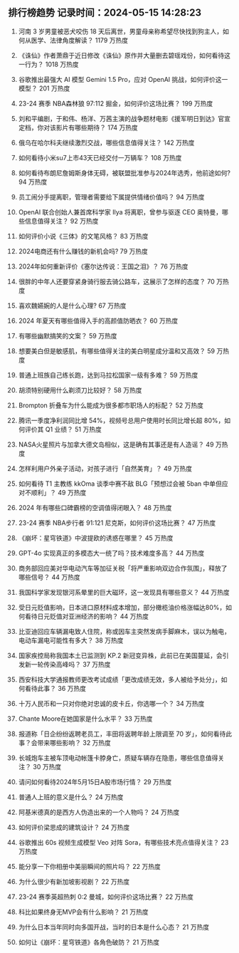 
## 排行榜趋势 记录时间：2024-05-15 14:28:23
  
  1. 河南 3 岁男童被恶犬咬伤 18 天后离世，男童母亲称希望尽快找到狗主人，如何从医学、法律角度解读？ 1179 万热度
    
  2. 《诛仙》作者萧鼎于近日修改《诛仙》原作并大量删去碧瑶戏份，如何看待这一行为？ 1018 万热度
    
  3. 谷歌推出最强大 AI 模型 Gemini 1.5 Pro，应对 OpenAI 挑战，如何评价这一模型？ 201 万热度
    
  4. 23-24 赛季 NBA森林狼 97:112 掘金，如何评价这场比赛？ 199 万热度
    
  5. 刘和平编剧，于和伟、杨洋、万茜主演的战争题材电影《援军明日到达》官宣定档，你对该影片有哪些期待？ 174 万热度
    
  6. 俄乌在哈尔科夫继续激烈交战，哪些信息值得关注？ 142 万热度
    
  7. 如何看待小米su7上市43天已经交付一万辆车？ 108 万热度
    
  8. 如何看待布朗尼詹姆斯身体无碍，被联盟批准参与2024年选秀，他前途如何? 94 万热度
    
  9. 员工闹分手提离职，管理者需要给下属提供情绪价值吗？ 94 万热度
    
  10. OpenAI 联合创始人兼首席科学家 Ilya 将离职，曾参与驱逐 CEO 奥特曼，哪些信息值得关注？ 92 万热度
    
  11. 如何评价小说《三体》的文笔风格？ 83 万热度
    
  12. 2024电商还有什么赚钱的新机会吗? 79 万热度
    
  13. 2024年如何重新评价《塞尔达传说：王国之泪》？ 76 万热度
    
  14. 很胖的中年人还要穿紧身骑行服去骑公路车，这展示了怎样的态度？ 70 万热度
    
  15. 喜欢魏嬿婉的人是什么心理? 67 万热度
    
  16. 2024 年夏天有哪些值得入手的高颜值防晒衣？ 60 万热度
    
  17. 有哪些幽默搞笑的文案？ 59 万热度
    
  18. 想要美白但是敏感肌，有哪些值得关注的美白明星成分温和又高效？ 59 万热度
    
  19. 普通上班族自己练长跑，达到马拉松国家一级有多难？ 59 万热度
    
  20. 胡须特别硬用什么剃须刀比较好？ 58 万热度
    
  21. Brompton 折叠车为什么能成为很多都市职场人的标配？ 52 万热度
    
  22. 腾讯一季度净利润同比增 54%，视频号总用户使用时长同比增长超 80%，如何评价其 Q1 业绩？ 51 万热度
    
  23. NASA火星照片与加拿大德文岛相似，这是确有其事还是有人造谣？ 49 万热度
    
  24. 怎样利用户外亲子活动，对孩子进行「自然美育」？ 49 万热度
    
  25. 如何看待 T1 主教练 kkOma 谈季中赛不敌 BLG「预想过会被 5ban 中单但应对不顺利」？ 49 万热度
    
  26. 2024 年有哪些口碑霸榜的空调值得闭眼入？ 48 万热度
    
  27. 23-24 赛季 NBA步行者 91:121 尼克斯，如何评价这场比赛？ 47 万热度
    
  28. 《崩坏：星穹铁道》中波提欧的诱惑在哪里？ 45 万热度
    
  29. GPT-4o 实现真正的多模态大一统了吗？技术难度多高？ 44 万热度
    
  30. 商务部回应美对华电动汽车等加征关税「将严重影响双边合作氛围」，释放了哪些信号？ 44 万热度
    
  31. 我国科学家发现银河系晕里的巨大磁环，这一发现具有哪些意义？ 44 万热度
    
  32. 受日元贬值影响，日本进口原材料成本增加，部分橄榄油价格涨幅达80%，如何看待日元贬值对亚洲经济的影响？ 44 万热度
    
  33. 比亚迪回应车辆漏电致人住院，称或因车主突然发病手脚麻木，误以为触电，电动车漏电可能性有多大？ 38 万热度
    
  34. 国家疾控局称我国本土已监测到 KP.2 新冠变异株，此前已在美国蔓延，会引发新一轮传染高峰吗？ 37 万热度
    
  35. 西安科技大学通报教师更改考试成绩「更改成绩无效，多人被给予处分」，如何看待此事？ 36 万热度
    
  36. 十万人民币和一只对你绝对忠诚的皮卡丘，你选哪一个？ 34 万热度
    
  37. Chante Moore在她国家是什么水平？ 33 万热度
    
  38. 报道称「日企纷纷返聘老员工，丰田将返聘年龄上限调至 70 岁」，如何看待此事？会带来哪些影响？ 32 万热度
    
  39. 长城炮车主被车顶电动帐篷卡脖身亡，质疑车辆存在隐患，哪些信息值得关注？ 30 万热度
    
  40. 请问如何看待2024年5月15日A股市场行情？ 29 万热度
    
  41. 普通人上班的意义是什么？ 24 万热度
    
  42. 阿基米德真的是西方人伪造出来的一个人物吗？ 24 万热度
    
  43. 如何评价梁思成的建筑设计？ 24 万热度
    
  44. 谷歌推出 60s 视频生成模型 Veo 对阵 Sora，有哪些技术亮点值得关注？ 23 万热度
    
  45. 能分享一下你相册中美丽瞬间的照片吗？ 22 万热度
    
  46. 为什么很少有新加坡影视剧？ 22 万热度
    
  47. 23-24 赛季英超热刺 0:2 曼城，如何评价这场比赛？ 22 万热度
    
  48. 科比如果终身无MVP会有什么影响？ 21 万热度
    
  49. 为什么日本当年同时向多国开战，当时的日本是什么心态？ 21 万热度
    
  50. 如何让《崩坏：星穹铁道》各角色破防？ 21 万热度
    
